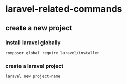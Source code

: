 # laravel-related-commands

## create a new project

### install laravel globally
`composer global require laravel/installer`
### create a laravel project
`laravel new project-name`
